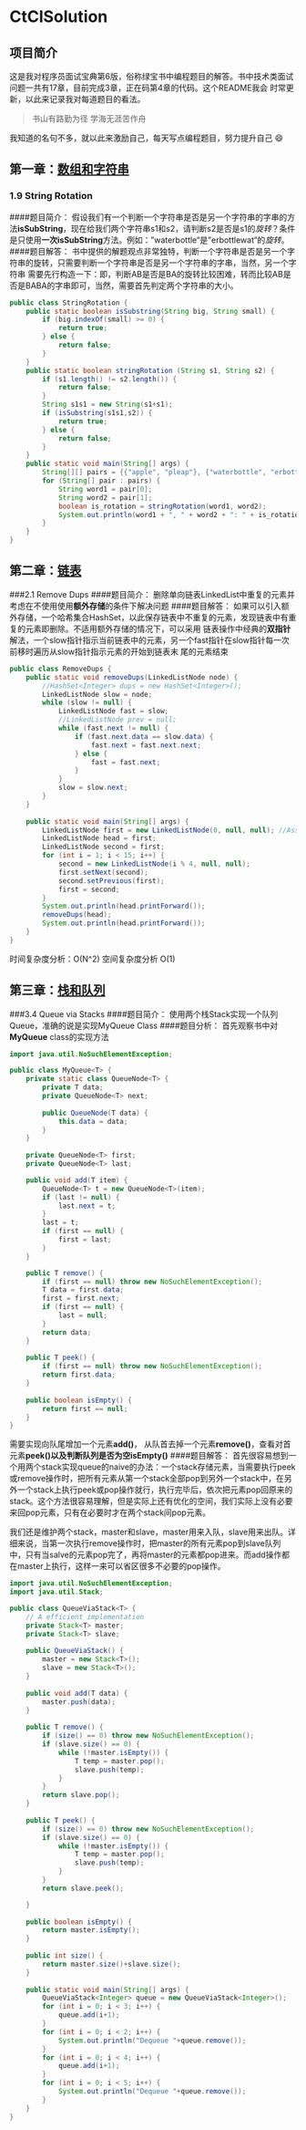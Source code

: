 # CtClSolution

## 项目简介

这是我对程序员面试宝典第6版，俗称绿宝书中编程题目的解答。书中技术类面试问题一共有17章，目前完成3章，正在码第4章的代码。这个README我会
时常更新，以此来记录我对每道题目的看法。

> 书山有路勤为径 学海无涯苦作舟

我知道的名句不多，就以此来激励自己，每天写点编程题目，努力提升自己 :smile:

## 第一章：[数组和字符串](https://github.com/JinhaiZ/CtClSolution/tree/master/src/Chapter1)

### 1.9 String Rotation
####题目简介：
假设我们有一个判断一个字符串是否是另一个字符串的字串的方法**isSubString**，现在给我们两个字符串s1和s2，请判断s2是否是s1的*旋转*？条件
是只使用**一次isSubString**方法。例如：”waterbottle“是”erbottlewat“的*旋转*。
####题目解答：
书中提供的解题观点非常独特，判断一个字符串是否是另一个字符串的旋转，只需要判断一个字符串是否是另一个字符串的字串，当然，另一个字符串
需要先行构造一下：即，判断AB是否是BA的旋转比较困难，转而比较AB是否是BABA的字串即可，当然，需要首先判定两个字符串的大小。
```java
public class StringRotation {
	public static boolean isSubstring(String big, String small) {
		if (big.indexOf(small) >= 0) {
			return true;
		} else {
			return false;
		}
	}
	public static boolean stringRotation (String s1, String s2) {
		if (s1.length() != s2.length()) {
			return false;
		}
		String s1s1 = new String(s1+s1);
		if (isSubstring(s1s1,s2)) {
			return true;
		} else {
			return false;
		}
	}
	public static void main(String[] args) {
		String[][] pairs = {{"apple", "pleap"}, {"waterbottle", "erbottlewat"}, {"camera", "macera"}};
		for (String[] pair : pairs) {
			String word1 = pair[0];
			String word2 = pair[1];
			boolean is_rotation = stringRotation(word1, word2);
			System.out.println(word1 + ", " + word2 + ": " + is_rotation);
		}
	}
}
```

## 第二章：[链表](https://github.com/JinhaiZ/CtClSolution/tree/master/src/Chapter2) 

###2.1 Remove Dups
####题目简介：
删除单向链表LinkedList中重复的元素并考虑在不使用使用**额外存储**的条件下解决问题
####题目解答：
如果可以引入额外存储，一个哈希集合HashSet，以此保存链表中不重复的元素，发现链表中有重复的元素即删除。不适用额外存储的情况下，可以采用
链表操作中经典的**双指针**解法，一个slow指针指示当前链表中的元素，另一个fast指针在slow指针每一次前移时遍历从slow指针指示元素的开始到链表末
尾的元素结束
```java
public class RemoveDups {
	public static void removeDups(LinkedListNode node) {
		//HashSet<Integer> dups = new HashSet<Integer>();
		LinkedListNode slow = node;
		while (slow != null) {
			LinkedListNode fast = slow;
			//LinkedListNode prev = null;
			while (fast.next != null) {
				if (fast.next.data == slow.data) {
					fast.next = fast.next.next;
				} else {
					fast = fast.next;
				}
			}
			slow = slow.next;
		}
	}
	
	public static void main(String[] args) {	
		LinkedListNode first = new LinkedListNode(0, null, null); //AssortedMethods.randomLinkedList(1000, 0, 2);
		LinkedListNode head = first;
		LinkedListNode second = first;
		for (int i = 1; i < 15; i++) {
			second = new LinkedListNode(i % 4, null, null);
			first.setNext(second);
			second.setPrevious(first);
			first = second;
		}
		System.out.println(head.printForward());
		removeDups(head);
		System.out.println(head.printForward());
	}
}
```
时间复杂度分析：O(N^2)
空间复杂度分析 O(1)

## 第三章：[栈和队列](https://github.com/JinhaiZ/CtClSolution/tree/master/src/Chapter3) 

###3.4 Queue via Stacks
####题目简介：
使用两个栈Stack实现一个队列Queue，准确的说是实现MyQueue Class
####题目分析：
首先观察书中对**MyQueue** class的实现方法
```java
import java.util.NoSuchElementException;

public class MyQueue<T> {
	private static class QueueNode<T> {
		private T data;
		private QueueNode<T> next;
		
		public QueueNode(T data) {
			this.data = data;
		}
	}
	
	private QueueNode<T> first;
	private QueueNode<T> last;

	public void add(T item) { 
		QueueNode<T> t = new QueueNode<T>(item);
		if (last != null) {
			last.next = t;
		}
		last = t;
		if (first == null) {
			first = last;
		}
	} 

	public T remove() {
		if (first == null) throw new NoSuchElementException();
		T data = first.data;
		first = first.next;
		if (first == null) {
			last = null;
		}
		return data;
	}
	
	public T peek() {
		if (first == null) throw new NoSuchElementException();
		return first.data;
	}
	
	public boolean isEmpty() {
		return first == null;
	}
}
```
需要实现向队尾增加一个元素**add()**， 从队首去掉一个元素**remove()**，查看对首元素**peek()**以及判断队列是否为空**isEmpty()**
####题目解答：
首先很容易想到一个用两个stack实现queue的naive的办法：一个stack存储元素，当需要执行peek或remove操作时，把所有元素从第一个stack全部pop到另外一个stack中，在另外一个stack上执行peek或pop操作就行，执行完毕后，依次把元素pop回原来的stack。这个方法很容易理解，但是实际上还有优化的空间，我们实际上没有必要来回pop元素，只有在必要时才在两个stack间pop元素。

我们还是维护两个stack，master和slave，master用来入队，slave用来出队。详细来说，当第一次执行remove操作时，把master的所有元素pop到slave队列中，只有当salve的元素pop完了，再将master的元素都pop进来。而add操作都在master上执行，这样一来可以省区很多不必要的pop操作。
```java
import java.util.NoSuchElementException;
import java.util.Stack;

public class QueueViaStack<T> {
	// A efficient implementation
	private Stack<T> master;
	private Stack<T> slave;
	
	public QueueViaStack() {
		master = new Stack<T>();
		slave = new Stack<T>();
	}
	
	public void add(T data) {
		master.push(data);
	}
	
	public T remove() {
		if (size() == 0) throw new NoSuchElementException();
		if (slave.size() == 0) {
			while (!master.isEmpty()) {
				T temp = master.pop();
				slave.push(temp);
			}
		}
		return slave.pop();
	} 
	
	public T peek() {
		if (size() == 0) throw new NoSuchElementException();
		if (slave.size() == 0) {
			while (!master.isEmpty()) {
				T temp = master.pop();
				slave.push(temp);
			}
		}
		return slave.peek();

	}
	
	public boolean isEmpty() {
		return master.isEmpty();
	}
	
	public int size() {
		return master.size()+slave.size();
	}
	
	public static void main(String[] args) {
		QueueViaStack<Integer> queue = new QueueViaStack<Integer>();
		for (int i = 0; i < 3; i++) {
			queue.add(i+1);
		}
		for (int i = 0; i < 2; i++) {
			System.out.println("Dequeue "+queue.remove());
		}
		for (int i = 0; i < 4; i++) {
			queue.add(i+1);
		}
		for (int i = 0; i < 5; i++) {
			System.out.println("Dequeue "+queue.remove());
		}
	}
}
```
